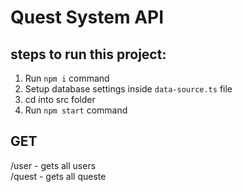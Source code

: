 # Quest System API

## steps to run this project:

1. Run `npm i` command
2. Setup database settings inside `data-source.ts` file
3. cd into src folder
4. Run `npm start` command

## GET

/user - gets all users <br />
/quest - gets all queste
